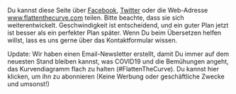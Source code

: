 Du kannst diese Seite über [Facebook](https://www.facebook.com/photo.php?fbid=10158003174454431&set=a.10150142889684431&type=3&theater), [Twitter](https://twitter.com/figgyjam/status/1236346020855861248) oder die Web-Adresse www.flattenthecurve.com teilen. Bitte beachte, dass sie sich weiterentwickelt. Geschwindigkeit ist entscheidend, und ein guter Plan jetzt ist besser als ein perfekter Plan später. Wenn Du beim Übersetzen helfen willst, lass es uns gerne über das Kontaktformular wissen.

Update: Wir haben einen Email-Newsletter erstellt, damit Du immer auf dem neuesten Stand bleiben kannst, was COVID19 und die Bemühungen angeht, das Kurvendiagramm flach zu halten (#FlattenTheCurve). Du kannst hier klicken, um ihn zu abonnieren (Keine Werbung oder geschäftliche Zwecke und umsonst!)
